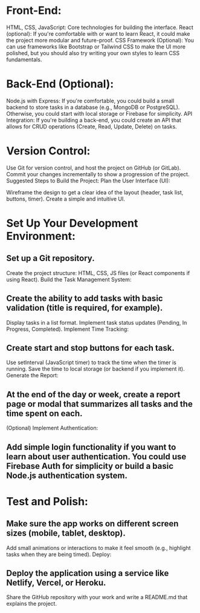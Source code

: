 # Front-End:
HTML, CSS, JavaScript: Core technologies for building the interface.
React (optional): If you're comfortable with or want to learn React, it could make the project more modular and future-proof.
CSS Framework (Optional): You can use frameworks like Bootstrap or Tailwind CSS to make the UI more polished, but you should also try writing your own styles to learn CSS fundamentals.

# Back-End (Optional):
Node.js with Express: If you're comfortable, you could build a small backend to store tasks in a database (e.g., MongoDB or PostgreSQL). Otherwise, you could start with local storage or Firebase for simplicity.
API Integration: If you're building a back-end, you could create an API that allows for CRUD operations (Create, Read, Update, Delete) on tasks.

# Version Control:
Use Git for version control, and host the project on GitHub (or GitLab). Commit your changes incrementally to show a progression of the project.
Suggested Steps to Build the Project:
Plan the User Interface (UI):

Wireframe the design to get a clear idea of the layout (header, task list, buttons, timer).
Create a simple and intuitive UI.


# Set Up Your Development Environment:

## Set up a Git repository.
Create the project structure: HTML, CSS, JS files (or React components if using React).
Build the Task Management System:

## Create the ability to add tasks with basic validation (title is required, for example).
Display tasks in a list format.
Implement task status updates (Pending, In Progress, Completed).
Implement Time Tracking:

## Create start and stop buttons for each task.
Use setInterval (JavaScript timer) to track the time when the timer is running.
Save the time to local storage (or backend if you implement it).
Generate the Report:

## At the end of the day or week, create a report page or modal that summarizes all tasks and the time spent on each.
(Optional) Implement Authentication:

## Add simple login functionality if you want to learn about user authentication. You could use Firebase Auth for simplicity or build a basic Node.js authentication system.


# Test and Polish:

## Make sure the app works on different screen sizes (mobile, tablet, desktop).
Add small animations or interactions to make it feel smooth (e.g., highlight tasks when they are being timed).
Deploy:

## Deploy the application using a service like Netlify, Vercel, or Heroku.
Share the GitHub repository with your work and write a README.md that explains the project.